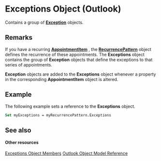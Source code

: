
# Exceptions Object (Outlook)

Contains a group of  **[Exception](010552b0-9ba6-c81b-1e3a-fd6a681e5163.md)** objects.


## Remarks

If you have a recurring  **[AppointmentItem](204a409d-654e-27aa-643a-8344c631b82d.md)** , the **[RecurrencePattern](36c098f7-59fb-879a-5173-ed0260d13fa4.md)** object defines the recurrence of these appointments. The **Exceptions** object contains the group of **Exception** objects that define the exceptions to that series of appointments.

 **Exception** objects are added to the **Exceptions** object whenever a property in the corresponding **AppointmentItem** object is altered.


## Example

The following example sets a reference to the  **Exceptions** object.


```vb
Set myExceptions = myRecurrencePattern.Exceptions
```


## See also


#### Other resources


[Exceptions Object Members](00f00b76-0d63-fad3-7103-b8c6781c505b.md)
[Outlook Object Model Reference](http://msdn.microsoft.com/library/73221b13-d8d8-99b8-3394-b95dbbfd5ddc%28Office.15%29.aspx)
